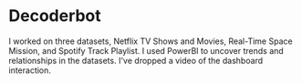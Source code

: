 # Decoderbot
I worked on three datasets, Netflix TV Shows and Movies, Real-Time Space Mission, and Spotify Track Playlist.
I used PowerBI to uncover trends and relationships in the datasets. I've dropped a video of the dashboard interaction.
